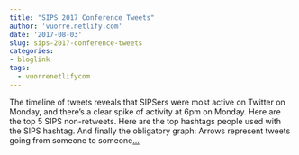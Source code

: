 ```yaml
---
title: "SIPS 2017 Conference Tweets"
author: 'vuorre.netlify.com'
date: '2017-08-03'
slug: sips-2017-conference-tweets
categories:
- bloglink
tags:
  - vuorrenetlifycom
---
```


The timeline of tweets reveals that SIPSers were most active on Twitter on Monday, and there’s a clear spike of activity at 6pm on Monday. Here are the top 5 SIPS non-retweets. Here are the top hashtags people used with the SIPS hashtag. And finally the obligatory graph: Arrows represent tweets going from someone to someone[... <i class="fas fa-external-link-alt"></i>](https://vuorre.netlify.com/post/2017/sips-2017-conference-tweets/)


